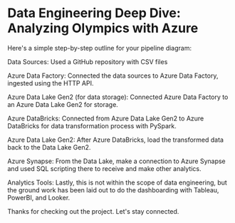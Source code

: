# Data Engineering Deep Dive: Analyzing Olympics with Azure

Here's a simple step-by-step outline for your pipeline diagram:

Data Sources: Used a GitHub repository with CSV files 

Azure Data Factory: Connected the data sources to Azure Data Factory, ingested using the HTTP API.

Azure Data Lake Gen2 (for data storage): Connected Azure Data Factory to an Azure Data Lake Gen2 for storage.

Azure DataBricks: Connected from Azure Data Lake Gen2 to Azure DataBricks for data transformation process with PySpark.

Azure Data Lake Gen2: After Azure DataBricks, load the transformed data back to the Data Lake Gen2. 

Azure Synapse: From the Data Lake, make a connection to Azure Synapse and used SQL scripting there to receive and make other analytics. 

Analytics Tools: Lastly, this is not within the scope of data engineering, but the ground work has been laid out to do the dashboarding with Tableau, PowerBI, and Looker.

Thanks for checking out the project. Let's stay connected.
